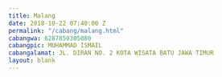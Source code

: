 ```yaml
---
title: Malang
date: 2018-10-22 07:40:00 Z
permalink: "/cabang/malang.html"
cabangwa: 6287859305080
cabangpic: MUHAMMAD ISMAIL
cabangalamat: JL. DIRAN NO. 2 KOTA WISATA BATU JAWA TIMUR
layout: blank
---
```


	
